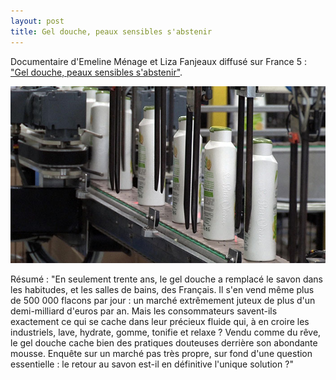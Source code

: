 ```yaml
---
layout: post
title: Gel douche, peaux sensibles s'abstenir
---
```


Documentaire d'Emeline Ménage et Liza Fanjeaux diffusé sur France 5 : ["Gel douche, peaux sensibles s'abstenir"](http://www.france5.fr/emission/gel-douche-peaux-sensibles-sabstenir).

[![Le ventre, notre deuxième cerveau](/assets/2014-04-15/2014-04-15-Gel-douche,-peaux-sensibles-s'abstenir.jpg)](http://www.france5.fr/emission/gel-douche-peaux-sensibles-sabstenir)

Résumé : "En seulement trente ans, le gel douche a remplacé le savon dans les habitudes, et les salles de bains, des Français.
Il s'en vend même plus de 500 000 flacons par jour : un marché extrêmement juteux de plus d'un demi-milliard d'euros par an.
Mais les consommateurs savent-ils exactement ce qui se cache dans leur précieux fluide qui, à en croire les industriels,
lave, hydrate, gomme, tonifie et relaxe ?
Vendu comme du rêve, le gel douche cache bien des pratiques douteuses derrière son abondante mousse.
Enquête sur un marché pas très propre, sur fond d'une question essentielle : le retour au savon est-il en définitive l'unique solution ?"
